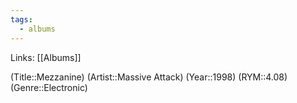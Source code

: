 ```yaml
---
tags:
  - albums
---
```


Links: [[Albums]]

(Title::Mezzanine)
(Artist::Massive Attack)
(Year::1998)
(RYM::4.08)
(Genre::Electronic)
